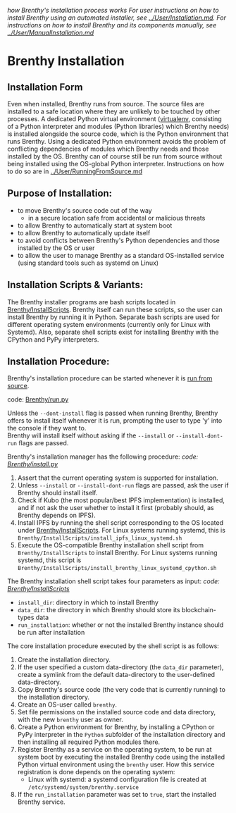 _how Brenthy's installation process works_
_For user instructions on how to install Brenthy using an automated installer, see [../User/Installation.md](/Documentation/Brenthy/User/InstallingBrenthy.md)._
_For instructions on how to install Brenthy and its components manually, see [../User/ManualInstallation.md](../User/ManualInstallation.md)_

# Brenthy Installation

## Installation Form

Even when installed, Brenthy runs from source.
The source files are installed to a safe location where they are unlikely to be touched by other processes.
A dedicated Python virtual environment ([virtualenv](https://virtualenv.pypa.io/), consisting of a Python interpreter and modules (Python libraries) which Brenthy needs) is installed alongside the source code, which is the Python environment that runs Brenthy.
Using a dedicated Python environment avoids the problem of conflicting dependencies of modules which Brenthy needs and those installed by the OS.
Brenthy can of course still be run from source without being installed using the OS-global Python interpreter.
Instructions on how to do so are in [../User/RunningFromSource.md](../User/RunningFromSource.md)

## Purpose of Installation:

- to move Brenthy's source code out of the way
  - in a secure location safe from accidental or malicious threats
- to allow Brenthy to automatically start at system boot
- to allow Brenthy to automatically update itself
- to avoid conflicts between Brenthy's Python dependencies and those installed by the OS or user
- to allow the user to manage Brenthy as a standard OS-installed service (using standard tools such as systemd on Linux)

## Installation Scripts & Variants:

The Brenthy installer programs are bash scripts located in [Brenthy/InstallScripts](/Brenthy/InstallScripts).
Brenthy itself can run these scripts, so the user can install Brenthy by running it in Python.
Separate bash scripts are used for different operating system environments (currently only for Linux with Systemd).
Also, separate shell scripts exist for installing Brenthy with the CPython and PyPy interpreters. 

## Installation Procedure:

Brenthy's installation procedure can be started whenever it is [run from source](../User/RunningFromSource.md).

code: [Brenthy/run.py](/Brenthy/run.py)

Unless the `--dont-install` flag is passed when running Brenthy, Brenthy offers to install itself whenever it is run, prompting the user to type 'y' into the console if they want to.  
Brenthy will install itself without asking if the `--install` or `--install-dont-run` flags are passed.

Brenthy's installation manager has the following procedure:
_code: [Brenthy/install.py](/Brenthy/install.py)_

1. Assert that the current operating system is supported for installation.
2. Unless `--install` or `--install-dont-run` flags are passed, ask the user if Brenthy should install itself.
3. Check if Kubo (the most popular/best IPFS implementation) is installed, and if not ask the user whether to install it first (probably should, as Brenthy depends on IPFS).
4. Install IPFS by running the shell script corresponding to the OS located under [Brenthy/InstallScripts](/Brenthy/InstallScripts). For Linux systems running systemd, this is `Brenthy/InstallScripts/install_ipfs_linux_systemd.sh`
5. Execute the OS-compatible Brenthy installation shell script from `Brenthy/InstallScripts` to install Brenthy. For Linux systems running systemd, this script is `Brenthy/InstallScripts/install_brenthy_linux_systemd_cpython.sh`

The Brenthy installation shell script takes four parameters as input:
_code: [Brenthy/InstallScripts](/Brenthy/InstallScripts)_

- `install_dir`: directory in which to install Brenthy
- `data_dir`: the directory in which Brenthy should store its blockchain-types data
- `run_installation`: whether or not the installed Brenthy instance should be run after installation

The core installation procedure executed by the shell script is as follows:

1. Create the installation directory.
2. If the user specified a custom data-directory (the `data_dir` parameter), create a symlink from the default data-directory to the user-defined data-directory.
3. Copy Brenthy's source code (the very code that is currently running) to the installation directory.
4. Create an OS-user called `brenthy`.
5. Set file permissions on the installed source code and data directory, with the new `brenthy` user as owner.
6. Create a Python environment for Brenthy, by installing a CPython or PyPy interpreter in the `Python` subfolder of the installation directory and then installing all required Python modules there.
7. Register Brenthy as a service on the operating system, to be run at system boot by executing the installed Brenthy code using the installed Python virtual environment using the `brenthy` user. How this service registration is done depends on the operating system:
   - Linux with systemd: a systemd configuration file is created at `/etc/systemd/system/brenthy.service`
8. If the `run_installation` parameter was set to `true`, start the installed Brenthy service.
